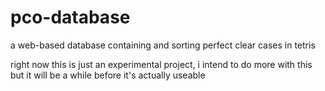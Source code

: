 # pco-database

a web-based database containing and sorting perfect clear cases in tetris

right now this is just an experimental project, i intend to do more with this but it will be a while before it's actually useable